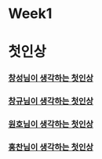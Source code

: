 # Week1
첫인상
=============
### [창성님이 생각하는 첫인상](https://github.com/WooriFISA-KimNa/Week1/blob/main/changsung/README.md)

### [창규님이 생각하는 첫인상](https://github.com/WooriFISA-KimNa/Week1/blob/main/changgyu/changgyu_README.md)

### [원호님이 생각하는 첫인상](https://github.com/WooriFISA-KimNa/Week1/blob/main/wonho/README.md)

### [홍찬님이 생각하는 첫인상](https://github.com/WooriFISA-KimNa/Week1/blob/main/hongchan/README.md)